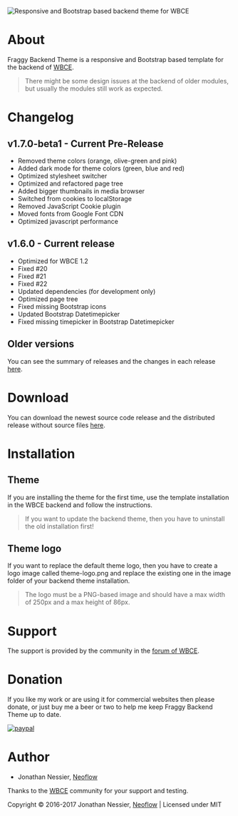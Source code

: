 ![Responsive and Bootstrap based backend theme for WBCE](https://github.com/Neoflow/Fraggy-Backend-Theme/blob/master/images/example.png "Responsive and Bootstrap based backend theme for WBCE")

# About

Fraggy Backend Theme is a responsive and Bootstrap based template for the backend of [WBCE](http://wbce.org).

> There might be some design issues at the backend of older modules, but usually the modules still work as expected.

# Changelog

## v1.7.0-beta1 - Current Pre-Release

 * Removed theme colors (orange, olive-green and pink)
 * Added dark mode for theme colors (green, blue and red)
 * Optimized stylesheet switcher
 * Optimized and refactored page tree
 * Added bigger thumbnails in media browser
 * Switched from cookies to localStorage
 * Removed JavaScript Cookie plugin
 * Moved fonts from Google Font CDN
 * Optimized javascript performance

## v1.6.0 - Current release

 * Optimized for WBCE 1.2
 * Fixed #20
 * Fixed #21
 * Fixed #22
 * Updated dependencies (for development only)
 * Optimized page tree
 * Fixed missing Bootstrap icons
 * Updated Bootstrap Datetimepicker
 * Fixed missing timepicker in Bootstrap Datetimepicker

## Older versions

You can see the summary of releases and the changes in each release [here](https://github.com/rjgamer/Fraggy-Backend-Theme/releases).


# Download

You can download the newest source code release and the distributed release without source files [here](https://github.com/rjgamer/Fraggy-Backend-Theme/releases).

# Installation

## Theme

If you are installing the theme for the first time, use the template installation in the WBCE backend and follow the instructions.

> If you want to update the backend theme, then you have to uninstall the old installation first!

## Theme logo

If you want to replace the default theme logo, then you have to create a logo image called theme-logo.png and replace the existing one in the image folder of your backend theme installation.

> The logo must be a PNG-based image and should have a max width of 250px and a max height of 86px.

# Support

The support is provided by the community in the [forum of WBCE](https://forum.wbce.org).

# Donation

If you like my work or are using it for commercial websites then please donate, or just buy me a beer or two to help me keep Fraggy Backend Theme up to date.

[![paypal](https://www.paypalobjects.com/en_US/i/btn/btn_donateCC_LG.gif)](https://www.paypal.me/JonathanNessier)

# Author

* Jonathan Nessier, [Neoflow](https://www.neoflow.ch)

Thanks to the [WBCE](http://wbce.org) community for your support and testing.

Copyright © 2016-2017 Jonathan Nessier, [Neoflow](https://www.neoflow.ch) | Licensed under MIT
